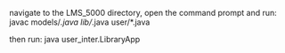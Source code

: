 navigate to the LMS_5000 directory, open the command prompt and run:
javac models/*.java lib/*.java user/*.java

then run:
java user_inter.LibraryApp
